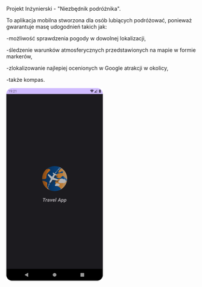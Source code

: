 Projekt Inżynierski - "Niezbędnik podróżnika".

To aplikacja mobilna stworzona dla osób lubiących podróżować, ponieważ gwarantuje masę udogodnień takich jak:

-możliwość sprawdzenia pogody w dowolnej lokalizacji, 

-śledzenie warunków atmosferycznych przedstawionych na mapie w formie markerów, 

-zlokalizowanie najlepiej ocenionych w Google atrakcji w okolicy, 

-także kompas.

<img src="https://raw.githubusercontent.com/Milysak/InzProject/master/AppScreens/Uruchamianie.png?raw=true" width="256">

